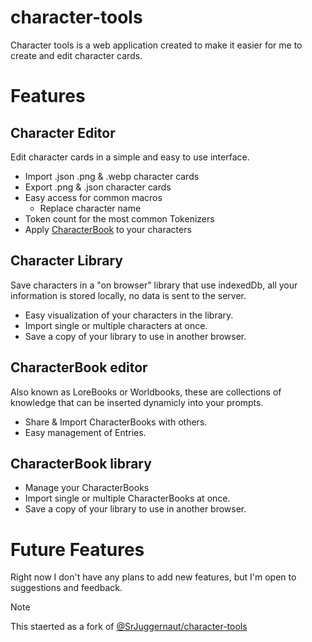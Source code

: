 # character-tools

Character tools is a web application created to make it easier for me to create and edit character cards.

# Features

## Character Editor

Edit character cards in a simple and easy to use interface.
- Import .json .png & .webp character cards
- Export .png & .json character cards
- Easy access for common macros
  - Replace character name
- Token count for the most common Tokenizers
- Apply [CharacterBook](#characterbook-editor) to your characters

## Character Library

Save characters in a "on browser" library that use indexedDb, all your information is stored locally, no data is sent to the server.

- Easy visualization of your characters in the library.
- Import single or multiple characters at once.
- Save a copy of your library to use in another browser.

## CharacterBook editor

Also known as LoreBooks or Worldbooks, these are collections of knowledge that can be inserted dynamicly into your prompts.

- Share & Import CharacterBooks with others.
- Easy management of Entries.

## CharacterBook library

- Manage your CharacterBooks
- Import single or multiple CharacterBooks at once.
- Save a copy of your library to use in another browser.

# Future Features

Right now I don't have any plans to add new features, but I'm open to suggestions and feedback.

> [!NOTE]
> This staerted as a fork of [@SrJuggernaut/character-tools](https://github.com/SrJuggernaut/character-tools)